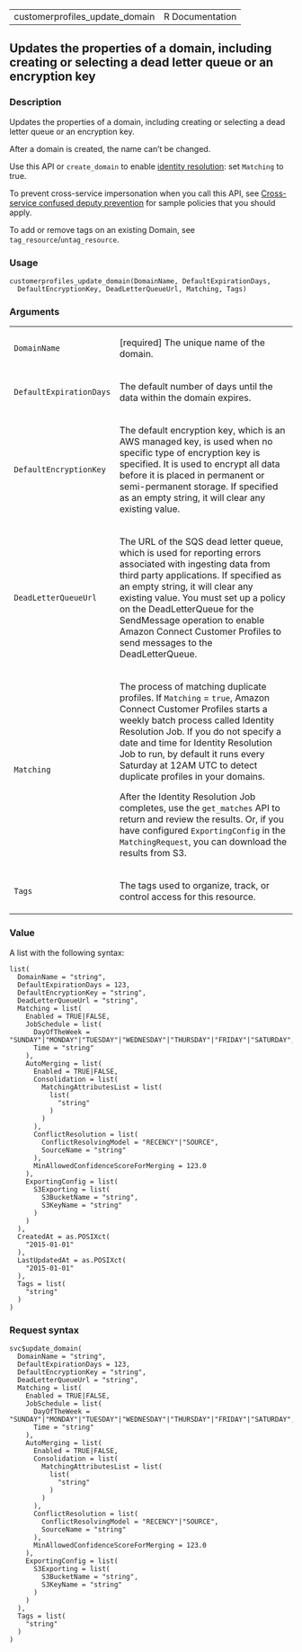 <table style="width: 100%;">
<tbody>
<tr class="odd">
<td>customerprofiles_update_domain</td>
<td style="text-align: right;">R Documentation</td>
</tr>
</tbody>
</table>

## Updates the properties of a domain, including creating or selecting a dead letter queue or an encryption key

### Description

Updates the properties of a domain, including creating or selecting a
dead letter queue or an encryption key.

After a domain is created, the name can’t be changed.

Use this API or `create_domain` to enable [identity
resolution](https://docs.aws.amazon.com/customerprofiles/latest/APIReference/API_GetMatches.html):
set `Matching` to true.

To prevent cross-service impersonation when you call this API, see
[Cross-service confused deputy
prevention](https://docs.aws.amazon.com/connect/latest/adminguide/cross-service-confused-deputy-prevention.html)
for sample policies that you should apply.

To add or remove tags on an existing Domain, see
`tag_resource`/`untag_resource`.

### Usage

    customerprofiles_update_domain(DomainName, DefaultExpirationDays,
      DefaultEncryptionKey, DeadLetterQueueUrl, Matching, Tags)

### Arguments

<table>
<colgroup>
<col style="width: 35%" />
<col style="width: 65%" />
</colgroup>
<tbody>
<tr class="odd">
<td><code
id="customerprofiles_update_domain_:_DomainName">DomainName</code></td>
<td><p>[required] The unique name of the domain.</p></td>
</tr>
<tr class="even">
<td><code
id="customerprofiles_update_domain_:_DefaultExpirationDays">DefaultExpirationDays</code></td>
<td><p>The default number of days until the data within the domain
expires.</p></td>
</tr>
<tr class="odd">
<td><code
id="customerprofiles_update_domain_:_DefaultEncryptionKey">DefaultEncryptionKey</code></td>
<td><p>The default encryption key, which is an AWS managed key, is used
when no specific type of encryption key is specified. It is used to
encrypt all data before it is placed in permanent or semi-permanent
storage. If specified as an empty string, it will clear any existing
value.</p></td>
</tr>
<tr class="even">
<td><code
id="customerprofiles_update_domain_:_DeadLetterQueueUrl">DeadLetterQueueUrl</code></td>
<td><p>The URL of the SQS dead letter queue, which is used for reporting
errors associated with ingesting data from third party applications. If
specified as an empty string, it will clear any existing value. You must
set up a policy on the DeadLetterQueue for the SendMessage operation to
enable Amazon Connect Customer Profiles to send messages to the
DeadLetterQueue.</p></td>
</tr>
<tr class="odd">
<td><code
id="customerprofiles_update_domain_:_Matching">Matching</code></td>
<td><p>The process of matching duplicate profiles. If
<code>Matching</code> = <code>true</code>, Amazon Connect Customer
Profiles starts a weekly batch process called Identity Resolution Job.
If you do not specify a date and time for Identity Resolution Job to
run, by default it runs every Saturday at 12AM UTC to detect duplicate
profiles in your domains.</p>
<p>After the Identity Resolution Job completes, use the
<code>get_matches</code> API to return and review the results. Or, if
you have configured <code>ExportingConfig</code> in the
<code>MatchingRequest</code>, you can download the results from
S3.</p></td>
</tr>
<tr class="even">
<td><code id="customerprofiles_update_domain_:_Tags">Tags</code></td>
<td><p>The tags used to organize, track, or control access for this
resource.</p></td>
</tr>
</tbody>
</table>

### Value

A list with the following syntax:

    list(
      DomainName = "string",
      DefaultExpirationDays = 123,
      DefaultEncryptionKey = "string",
      DeadLetterQueueUrl = "string",
      Matching = list(
        Enabled = TRUE|FALSE,
        JobSchedule = list(
          DayOfTheWeek = "SUNDAY"|"MONDAY"|"TUESDAY"|"WEDNESDAY"|"THURSDAY"|"FRIDAY"|"SATURDAY",
          Time = "string"
        ),
        AutoMerging = list(
          Enabled = TRUE|FALSE,
          Consolidation = list(
            MatchingAttributesList = list(
              list(
                "string"
              )
            )
          ),
          ConflictResolution = list(
            ConflictResolvingModel = "RECENCY"|"SOURCE",
            SourceName = "string"
          ),
          MinAllowedConfidenceScoreForMerging = 123.0
        ),
        ExportingConfig = list(
          S3Exporting = list(
            S3BucketName = "string",
            S3KeyName = "string"
          )
        )
      ),
      CreatedAt = as.POSIXct(
        "2015-01-01"
      ),
      LastUpdatedAt = as.POSIXct(
        "2015-01-01"
      ),
      Tags = list(
        "string"
      )
    )

### Request syntax

    svc$update_domain(
      DomainName = "string",
      DefaultExpirationDays = 123,
      DefaultEncryptionKey = "string",
      DeadLetterQueueUrl = "string",
      Matching = list(
        Enabled = TRUE|FALSE,
        JobSchedule = list(
          DayOfTheWeek = "SUNDAY"|"MONDAY"|"TUESDAY"|"WEDNESDAY"|"THURSDAY"|"FRIDAY"|"SATURDAY",
          Time = "string"
        ),
        AutoMerging = list(
          Enabled = TRUE|FALSE,
          Consolidation = list(
            MatchingAttributesList = list(
              list(
                "string"
              )
            )
          ),
          ConflictResolution = list(
            ConflictResolvingModel = "RECENCY"|"SOURCE",
            SourceName = "string"
          ),
          MinAllowedConfidenceScoreForMerging = 123.0
        ),
        ExportingConfig = list(
          S3Exporting = list(
            S3BucketName = "string",
            S3KeyName = "string"
          )
        )
      ),
      Tags = list(
        "string"
      )
    )
